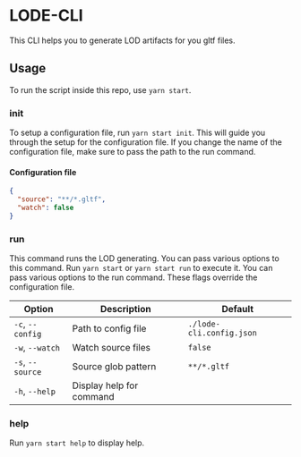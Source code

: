 # LODE-CLI

This CLI helps you to generate LOD artifacts for you gltf files.

## Usage

To run the script inside this repo, use `yarn start`.

### init

To setup a configuration file, run `yarn start init`. This will guide you through the setup for the configuration file. If you change the name of the configuration file, make sure to pass the path to the run command.

#### Configuration file
```lode-cli.config.json
{
  "source": "**/*.gltf",
  "watch": false
}

```

### run

This command runs the LOD generating. You can pass various options to this command.
Run `yarn start` or `yarn start run` to execute it. You can pass various options to the run command. These flags override the configuration file.

| Option | Description | Default |
|---|---|---|
| `-c`, `--config` | Path to config file | `./lode-cli.config.json` |
| `-w`, `--watch` | Watch source files | `false` |
| `-s`, `--source` | Source glob pattern | `**/*.gltf` |
| `-h`, `--help` | Display help for command |   |

### help

Run `yarn start help` to display help.
